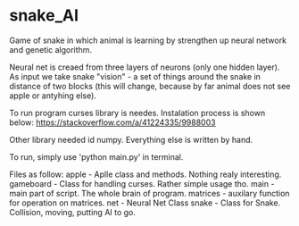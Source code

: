 # snake_AI
Game of snake in which animal is learning by strengthen up neural network and genetic algorithm.

Neural net is creaed from three layers of neurons (only one hidden layer). As input we take snake "vision" - 
a set of things around the snake in distance of two blocks (this will change, because by far animal does not
see apple or antyhing else).

To run program curses library is needes. Instalation process is shown below:
https://stackoverflow.com/a/41224335/9988003

Other library needed id numpy. Everything else is written by hand. 

To run, simply use 'python main.py' in terminal.

Files as follow:
apple - Aplle class and methods. Nothing realy interesting.
gameboard - Class for handling curses. Rather simple usage tho.
main - main part of script. The whole brain of program.
matrices - auxilary function for operation on matrices.
net - Neural Net Class
snake - Class for Snake. Collision, moving, putting AI to go.
